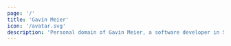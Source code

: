```yaml
---
page: '/'
title: 'Gavin Meier'
icon: '/avatar.svg'
description: 'Personal domain of Gavin Meier, a software developer in St. Louis Missouri. Skilled in React, Typescript, Node, Java, Solidity and Rust.'
---
```

